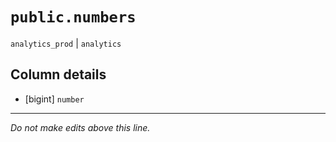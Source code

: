 # `public.numbers`
`analytics_prod` | `analytics`

## Column details
* [bigint]    `number`

-------------------------------------------------------------------------------
*Do not make edits above this line.*
